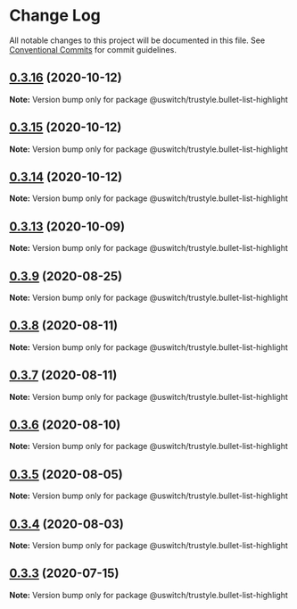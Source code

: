 # Change Log

All notable changes to this project will be documented in this file.
See [Conventional Commits](https://conventionalcommits.org) for commit guidelines.

## [0.3.16](https://github.com/uswitch/trustyle/compare/@uswitch/trustyle.bullet-list-highlight@0.3.15...@uswitch/trustyle.bullet-list-highlight@0.3.16) (2020-10-12)

**Note:** Version bump only for package @uswitch/trustyle.bullet-list-highlight





## [0.3.15](https://github.com/uswitch/trustyle/compare/@uswitch/trustyle.bullet-list-highlight@0.3.13...@uswitch/trustyle.bullet-list-highlight@0.3.15) (2020-10-12)

**Note:** Version bump only for package @uswitch/trustyle.bullet-list-highlight





## [0.3.14](https://github.com/uswitch/trustyle/compare/@uswitch/trustyle.bullet-list-highlight@0.3.13...@uswitch/trustyle.bullet-list-highlight@0.3.14) (2020-10-12)

**Note:** Version bump only for package @uswitch/trustyle.bullet-list-highlight





## [0.3.13](https://github.com/uswitch/trustyle/compare/@uswitch/trustyle.bullet-list-highlight@0.3.12...@uswitch/trustyle.bullet-list-highlight@0.3.13) (2020-10-09)

**Note:** Version bump only for package @uswitch/trustyle.bullet-list-highlight






## [0.3.9](https://github.com/uswitch/trustyle/compare/@uswitch/trustyle.bullet-list-highlight@0.3.8...@uswitch/trustyle.bullet-list-highlight@0.3.9) (2020-08-25)

**Note:** Version bump only for package @uswitch/trustyle.bullet-list-highlight





## [0.3.8](https://github.com/uswitch/trustyle/compare/@uswitch/trustyle.bullet-list-highlight@0.3.7...@uswitch/trustyle.bullet-list-highlight@0.3.8) (2020-08-11)

**Note:** Version bump only for package @uswitch/trustyle.bullet-list-highlight





## [0.3.7](https://github.com/uswitch/trustyle/compare/@uswitch/trustyle.bullet-list-highlight@0.3.6...@uswitch/trustyle.bullet-list-highlight@0.3.7) (2020-08-11)

**Note:** Version bump only for package @uswitch/trustyle.bullet-list-highlight





## [0.3.6](https://github.com/uswitch/trustyle/compare/@uswitch/trustyle.bullet-list-highlight@0.3.3...@uswitch/trustyle.bullet-list-highlight@0.3.6) (2020-08-10)

**Note:** Version bump only for package @uswitch/trustyle.bullet-list-highlight





## [0.3.5](https://github.com/uswitch/trustyle/compare/@uswitch/trustyle.bullet-list-highlight@0.3.3...@uswitch/trustyle.bullet-list-highlight@0.3.5) (2020-08-05)

**Note:** Version bump only for package @uswitch/trustyle.bullet-list-highlight





## [0.3.4](https://github.com/uswitch/trustyle/compare/@uswitch/trustyle.bullet-list-highlight@0.3.3...@uswitch/trustyle.bullet-list-highlight@0.3.4) (2020-08-03)

**Note:** Version bump only for package @uswitch/trustyle.bullet-list-highlight





## [0.3.3](https://github.com/uswitch/trustyle/compare/@uswitch/trustyle.bullet-list-highlight@0.3.2...@uswitch/trustyle.bullet-list-highlight@0.3.3) (2020-07-15)

**Note:** Version bump only for package @uswitch/trustyle.bullet-list-highlight
